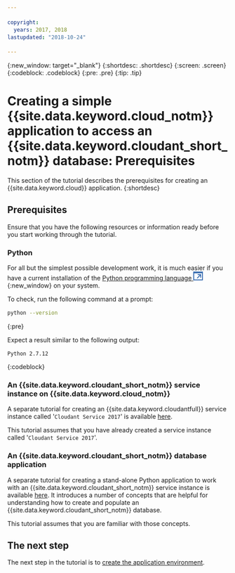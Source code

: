 ```yaml
---

copyright:
  years: 2017, 2018
lastupdated: "2018-10-24"

---
```


{:new_window: target="_blank"}
{:shortdesc: .shortdesc}
{:screen: .screen}
{:codeblock: .codeblock}
{:pre: .pre}
{:tip: .tip}

<!-- Acrolinx: 2017-05-10 -->

# Creating a simple {{site.data.keyword.cloud_notm}} application to access an {{site.data.keyword.cloudant_short_notm}} database: Prerequisites

This section of the tutorial describes the prerequisites
for creating an {{site.data.keyword.cloud}} application.
{:shortdesc}

## Prerequisites

Ensure that you have the following resources or information ready
before you start working through the tutorial.

### Python

For all but the simplest possible development work,
it is much easier if you have a current installation of the
[Python programming language ![External link icon](../images/launch-glyph.svg "External link icon")](https://www.python.org/){:new_window}
on your system.

To check,
run the following command at a prompt:

```sh
python --version
```
{:pre}

Expect a result similar to the following output:

```
Python 2.7.12
```
{:codeblock}

<div id="csi"></div>

### An {{site.data.keyword.cloudant_short_notm}} service instance on {{site.data.keyword.cloud_notm}}

A separate tutorial for creating an {{site.data.keyword.cloudantfull}} service instance called
'`Cloudant Service 2017`' is available [here](create_service.html).

This tutorial assumes that you have already created a service instance called
'`Cloudant Service 2017`'.

### An {{site.data.keyword.cloudant_short_notm}} database application

A separate tutorial for creating a stand-alone Python application
to work with an {{site.data.keyword.cloudant_short_notm}}
service instance is available [here](create_database.html).
It introduces a number of concepts that are helpful for understanding how to create and populate an {{site.data.keyword.cloudant_short_notm}} database.

This tutorial assumes that you are familiar with those concepts.

## The next step

The next step in the tutorial is to [create the application environment](create_bmxapp_appenv.html).